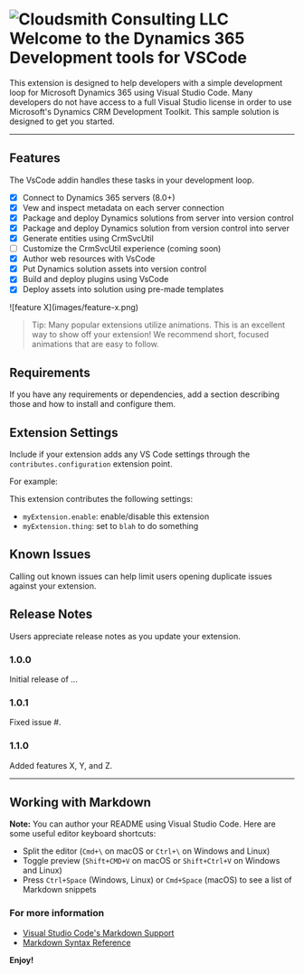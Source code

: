# ![Cloudsmith Consulting LLC](https://cloudsmithstatics.azureedge.net/web/cloudsmith-notagline-450x103.png "Cloudsmith Consulting")<br> Welcome to the Dynamics 365 Development tools for VSCode
This extension is designed to help developers with a simple development loop for Microsoft Dynamics 365 using Visual Studio Code.  Many developers do not have access to a full Visual Studio license in order to use Microsoft's Dynamics CRM Development Toolkit.  This sample solution is designed to get you started.

---

## Features

The VsCode addin handles these tasks in your development loop.

- [X] Connect to Dynamics 365 servers (8.0+)
- [X] Vew and inspect metadata on each server connection
- [X] Package and deploy Dynamics solutions from server into version control
- [X] Package and deploy Dynamics solution from version control into server
- [X] Generate entities using CrmSvcUtil
- [ ] Customize the CrmSvcUtil experience (coming soon)
- [X] Author web resources with VsCode
- [X] Put Dynamics solution assets into version control
- [x] Build and deploy plugins using VsCode
- [x] Deploy assets into solution using pre-made templates

\!\[feature X\]\(images/feature-x.png\)

> Tip: Many popular extensions utilize animations. This is an excellent way to show off your extension! We recommend short, focused animations that are easy to follow.

## Requirements

If you have any requirements or dependencies, add a section describing those and how to install and configure them.

## Extension Settings

Include if your extension adds any VS Code settings through the `contributes.configuration` extension point.

For example:

This extension contributes the following settings:

* `myExtension.enable`: enable/disable this extension
* `myExtension.thing`: set to `blah` to do something

## Known Issues

Calling out known issues can help limit users opening duplicate issues against your extension.

## Release Notes

Users appreciate release notes as you update your extension.

### 1.0.0

Initial release of ...

### 1.0.1

Fixed issue #.

### 1.1.0

Added features X, Y, and Z.

-----------------------------------------------------------------------------------------------------------

## Working with Markdown

**Note:** You can author your README using Visual Studio Code.  Here are some useful editor keyboard shortcuts:

* Split the editor (`Cmd+\` on macOS or `Ctrl+\` on Windows and Linux)
* Toggle preview (`Shift+CMD+V` on macOS or `Shift+Ctrl+V` on Windows and Linux)
* Press `Ctrl+Space` (Windows, Linux) or `Cmd+Space` (macOS) to see a list of Markdown snippets

### For more information

* [Visual Studio Code's Markdown Support](http://code.visualstudio.com/docs/languages/markdown)
* [Markdown Syntax Reference](https://help.github.com/articles/markdown-basics/)

**Enjoy!**
